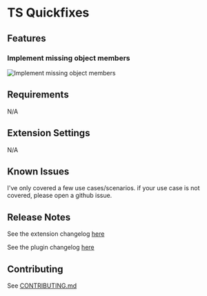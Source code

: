 # TS Quickfixes

## Features

### Implement missing object members

![Implement missing object members](gifs/implement-missing-members.gif)

## Requirements

N/A

<!-- If you have any requirements or dependencies, add a section describing those and how to install and configure them. -->

## Extension Settings

N/A

<!-- Include if your extension adds any VS Code settings through the `contributes.configuration` extension point.

For example:

This extension contributes the following settings:

* `myExtension.enable`: enable/disable this extension
* `myExtension.thing`: set to `blah` to do something -->

## Known Issues

I've only covered a few use cases/scenarios. if your use case is not covered,
please open a github issue.

## Release Notes

See the extension changelog [here](https://github.com/tamj0rd2/ts-quickfixes/blob/master/packages/extension/CHANGELOG.md)

See the plugin changelog [here](https://github.com/tamj0rd2/ts-quickfixes/blob/master/packages/plugin/CHANGELOG.md)

## Contributing

See [CONTRIBUTING.md](https://github.com/tamj0rd2/ts-quickfixes/blob/master/packages/plugin/CONTRIBUTING.md)
